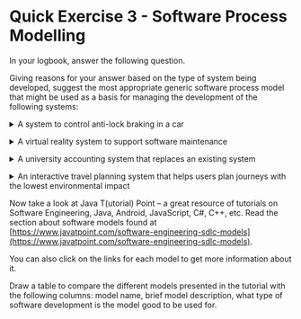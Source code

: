 # Quick Exercise 3 - Software Process Modelling

In your logbook, answer the following question.

Giving reasons for your answer based on the type of system being developed, suggest the most appropriate generic software process model that might be used as a basis for managing the development of the following systems: 

<details> 

<summary>A system to control anti-lock braking in a car</summary>

<p></p>

*Anti-lock braking system*. This is a safety-critical system so requires a lot of up-front analysis before implementation. It certainly needs a plan-driven approach to development with the requirements carefully analysed. A waterfall model is therefore the most appropriate approach to use, perhaps with formal transformations between the different development stages.

</details>

<p></p>

<details>
<summary>A virtual reality system to support software maintenance </summary>

<p></p>

*Virtual reality system*. This is a system where the requirements will change and there will be an extensive user interface components. Incremental development with, perhaps, some UI prototyping is the most appropriate model. An agile process may be used. 

</details>

<p></p>

<details>
<summary>A university accounting system that replaces an existing system</summary>

<p></p>

*University accounting system*. This is a system whose requirements are fairly well-known and which will be used in an environment in conjunction with lots of other systems such as a research grant management system. Therefore, a reuse-based approach is likely to be appropriate for this.

</details>

<p></p>

<details>
<summary>An interactive travel planning system that helps users plan journeys with the lowest environmental impact</summary>

<p></p>

*Interactive travel planning system*. System with a complex user interface but which must be stable and reliable. An incremental development approach is the most appropriate as the system requirements will change as real user experience with the system is gained. 

</details>

<p></p>

Now take a look at Java T(utorial) Point – a great resource of tutorials on Software Engineering, Java, Android, JavaScript, C#, C++, etc. Read the section about software models found at [https://www.javatpoint.com/software-engineering-sdlc-models](https://www.javatpoint.com/software-engineering-sdlc-models). 

You can also click on the links for each model to get more information about it. 

Draw a table to compare the different models presented in the tutorial with the following columns: model name, brief model description, what type of software development is the model good to be used for.
